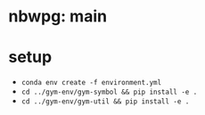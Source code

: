 # nbwpg: main

# setup
* `conda env create -f environment.yml`
* `cd ../gym-env/gym-symbol && pip install -e .`
* `cd ../gym-env/gym-util && pip install -e .`
